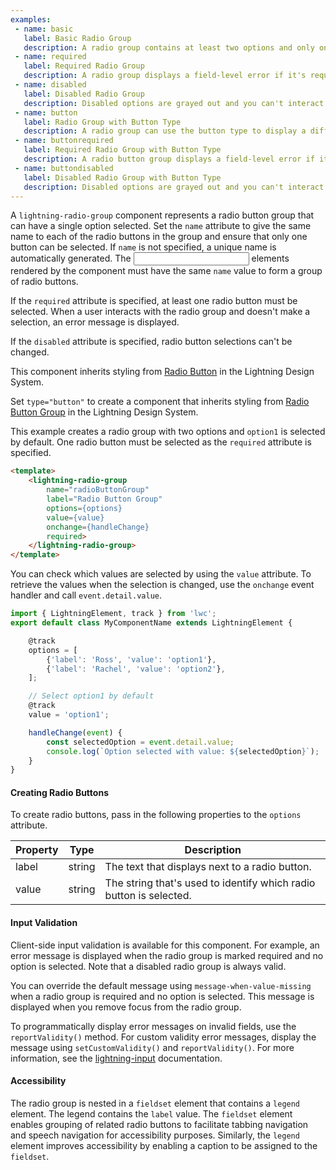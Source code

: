 ```yaml
---
examples:
 - name: basic
   label: Basic Radio Group
   description: A radio group contains at least two options and only one can be selected.
 - name: required
   label: Required Radio Group
   description: A radio group displays a field-level error if it's required and no option is selected after the first interaction.
 - name: disabled
   label: Disabled Radio Group
   description: Disabled options are grayed out and you can't interact with them.
 - name: button
   label: Radio Group with Button Type
   description: A radio group can use the button type to display a different visual style.
 - name: buttonrequired
   label: Required Radio Group with Button Type
   description: A radio button group displays a field-level error if it's required and no option is selected after the first interaction.
 - name: buttondisabled
   label: Disabled Radio Group with Button Type
   description: Disabled options are grayed out and you can't interact with them.
---
```

A `lightning-radio-group` component represents a radio button group that can
have a single option selected. Set the `name` attribute to give the same name
to each of the radio buttons in the group and ensure that only one button can
be selected. If `name` is not specified, a unique name is automatically generated.
The <input> elements rendered by the component must have the same `name` value
to form a group of radio buttons.

If the `required` attribute is specified, at least one radio button must be selected.
When a user interacts with the radio group and doesn't make a selection, an
error message is displayed.

If the `disabled` attribute is specified, radio button selections can't be changed.

This component inherits styling from
[Radio Button](https://www.lightningdesignsystem.com/components/radio-group/) in the
Lightning Design System.

Set `type="button"` to create a component that
inherits styling from
[Radio Button Group](https://www.lightningdesignsystem.com/components/radio-button-group/)
in the Lightning Design System.

This example creates a radio group with two options and `option1` is selected
by default. One radio button must be selected as the `required` attribute is
specified.
```html
<template>
    <lightning-radio-group
        name="radioButtonGroup"
        label="Radio Button Group"
        options={options}
        value={value}
        onchange={handleChange}
        required>
    </lightning-radio-group>
</template>
```

You can check which values are selected by using the `value` attribute.
To retrieve the values when the selection is changed, use the `onchange` event handler and call
`event.detail.value`.

```javascript
import { LightningElement, track } from 'lwc';
export default class MyComponentName extends LightningElement {

    @track
    options = [
        {'label': 'Ross', 'value': 'option1'},
        {'label': 'Rachel', 'value': 'option2'},
    ];

    // Select option1 by default
    @track
    value = 'option1';

    handleChange(event) {
        const selectedOption = event.detail.value;
        console.log(`Option selected with value: ${selectedOption}`);
    }
}
```

#### Creating Radio Buttons

To create radio buttons, pass in the following properties to the `options` attribute.

Property|Type|Description
-----|-----|-----
label|string|The text that displays next to a radio button.
value|string|The string that's used to identify which radio button is selected.

#### Input Validation

Client-side input validation is available for this component. For example, an error message is displayed when the radio group is marked required and no option is selected. Note that a disabled radio group is always valid.

You can override the default message using `message-when-value-missing` when a radio group is required and no option is selected. This message is displayed when you remove focus from the radio group.

To programmatically display error messages on invalid fields, use the `reportValidity()` method. For custom validity error messages, display the message using `setCustomValidity()` and `reportValidity()`. For more information, see the [lightning-input](/docs/component-library/bundle/lightning-input/documentation) documentation.

#### Accessibility

The radio group is nested in a `fieldset` element that contains a `legend`
element. The legend contains the `label` value. The `fieldset` element enables
grouping of related radio buttons to facilitate tabbing navigation and speech
navigation for accessibility purposes. Similarly, the `legend` element
improves accessibility by enabling a caption to be assigned to the `fieldset`.
